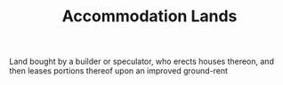---
title: Accommodation Lands
permalink: "/definitions/accommodation-lands.html"
body: Land bought by a builder or speculator, who erects houses thereon, and then
  leases portions thereof upon an improved ground-rent
published_at: '2018-07-07'
layout: post
---